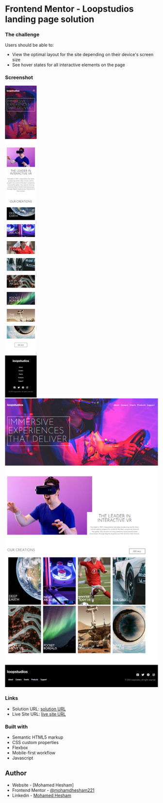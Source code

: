 # Frontend Mentor - Loopstudios landing page solution

### The challenge

Users should be able to:

- View the optimal layout for the site depending on their device's screen size
- See hover states for all interactive elements on the page

### Screenshot

![](./screenshot-mobile.png)
![](./screenshot-desktop.png)

### Links

- Solution URL: [solution URL](frontendmentor.io/solutions/html-and-css-and-javascript-jAA-OC6wj)
- Live Site URL: [live site URL](https://loopstudio-landingpage.netlify.app/)

### Built with

- Semantic HTML5 markup
- CSS custom properties
- Flexbox
- Mobile-first workflow
- Javascript
## Author

- Website - [Mohamed Hesham]
- Frontend Mentor - [@mohamdhesham221](https://www.frontendmentor.io/profile/mohamedhesham221)
- Linkedin - [Mohamed Hesham](https://www.linkedin.com/in/mohamed-hesham-b7611618a/)
